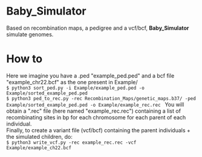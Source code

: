 # Baby_Simulator #
Based on recombination maps, a pedigree and a vcf/bcf, <b>Baby_Simulator</b> simulate genomes.

# How to #
Here we imagine you have a .ped "example_ped.ped" and a bcf file "example_chr22.bcf" as the one present in Example/ \
`$ python3 sort_ped.py -i Example/example_ped.ped -o Example/sorted_example_ped.ped` \
`$ python3 ped_to_rec.py -rec Recombination_Maps/genetic_maps.b37/ -ped Example/sorted_example_ped.ped -o Example/example_rec.rec `
You will obtain a ".rec" file (here named "example_rec.rec") containing a list of recombinating sites in bp for each chromosome for each parent of each individual. \
Finally, to create a variant file (vcf/bcf) containing the parent individuals + the simulated children, do: \
`$ python3 write_vcf.py -rec example_rec.rec -vcf Example/example_ch22.bcf`
